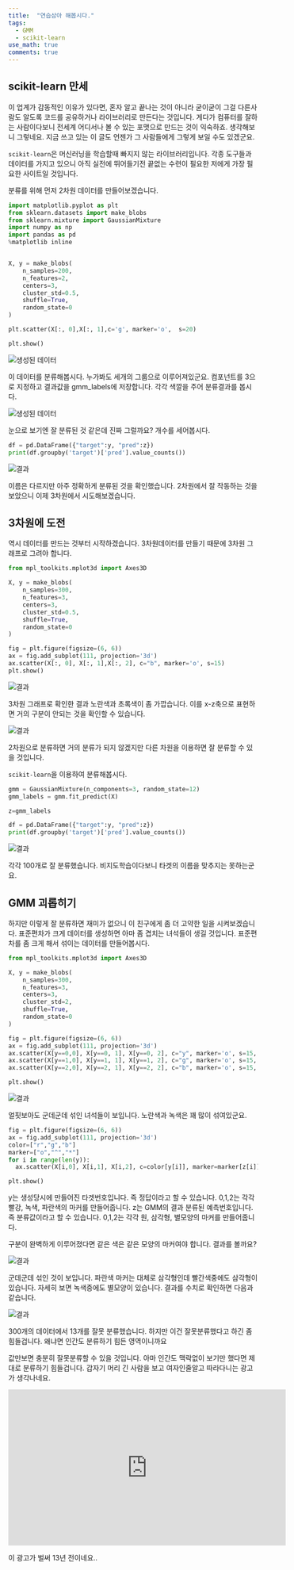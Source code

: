 ```yaml
---
title:  "연습삼아 해봅시다."
tags:
  - GMM
  - scikit-learn
use_math: true
comments: true
---
```


## scikit-learn 만세
이 업계가 감동적인 이유가 있다면, 
혼자 알고 끝나는 것이 아니라 굳이굳이 그걸 다른사람도 알도록 코드를 공유하거나 라이브러리로
만든다는 것입니다.
게다가 컴퓨터를 잘하는 사람이다보니 전세계 어디서나 볼 수 있는 포맷으로 만드는 것이 익숙하죠.
생각해보니 그렇네요. 지금 쓰고 있는 이 글도 언젠가 그 사람들에게 그렇게 보일 수도 있겠군요.

`scikit-learn`은 머신러닝을 학습할때 빠지지 않는 라이브러리입니다.
각종 도구들과 데이터를 가지고 있으니 아직 실전에 뛰어들기전 끝없는 수련이 필요한 저에게 가장 필요한 사이트일 것입니다.

분류를 위해 먼저 2차원 데이터를 만들어보겠습니다.

```python
import matplotlib.pyplot as plt
from sklearn.datasets import make_blobs
from sklearn.mixture import GaussianMixture
import numpy as np
import pandas as pd
%matplotlib inline


X, y = make_blobs(
    n_samples=200,
    n_features=2,
    centers=3,
    cluster_std=0.5,
    shuffle=True,
    random_state=0
)

plt.scatter(X[:, 0],X[:, 1],c='g', marker='o',  s=20)

plt.show()
```
![생성된 데이터](https://raw.githubusercontent.com/hi-math/hi-math.github.io/master/images/2022-04-03-SampleTest.md/cluster.png)

이 데이터를 분류해봅시다. 누가봐도 세개의 그룹으로 이루어져있군요. 컴포넌트를 3으로 지정하고 결과값을  gmm_labels에 저장합니다.
각각 색깔을 주어 분류결과를 봅시다.

![생성된 데이터](https://raw.githubusercontent.com/hi-math/hi-math.github.io/master/images/2022-04-03-SampleTest.md/classify.png)

눈으로 보기엔 잘 분류된 것 같은데 진짜 그럴까요? 개수를 세어봅시다. 

```python
df = pd.DataFrame({"target":y, "pred":z})
print(df.groupby('target')['pred'].value_counts())
```

![결과](https://raw.githubusercontent.com/hi-math/hi-math.github.io/master/images/2022-04-03-SampleTest.md/result.PNG)

이름은 다르지만 아주 정확하게 분류된 것을 확인했습니다. 2차원에서 잘 작동하는 것을 보았으니 이제 3차원에서 시도해보겠습니다.


## 3차원에 도전

역시 데이터를 만드는 것부터 시작하겠습니다. 3차원데이터를 만들기 때문에 3차원 그래프로 그려야 합니다.
```python
from mpl_toolkits.mplot3d import Axes3D

X, y = make_blobs(
    n_samples=300,
    n_features=3,
    centers=3,
    cluster_std=0.5,
    shuffle=True,
    random_state=0
)

fig = plt.figure(figsize=(6, 6))
ax = fig.add_subplot(111, projection='3d')
ax.scatter(X[:, 0], X[:, 1],X[:, 2], c="b", marker='o', s=15)
plt.show()
```


![결과](https://raw.githubusercontent.com/hi-math/hi-math.github.io/master/images/2022-04-03-SampleTest.md/3ddata.png)


3차원 그래프로 확인한 결과 노란색과 초록색이 좀 가깝습니다. 이를 x-z축으로 표현하면 거의 구분이 안되는 것을 확인할 수 있습니다.

![결과](https://raw.githubusercontent.com/hi-math/hi-math.github.io/master/images/2022-04-03-SampleTest.md/2ddata.png)

2차원으로 분류하면 거의 분류가 되지 않겠지만 다른 차원을 이용하면 잘 분류할 수 있을 것입니다.

`scikit-learn`을 이용하여 분류해봅시다.

```python
gmm = GaussianMixture(n_components=3, random_state=12)
gmm_labels = gmm.fit_predict(X)

z=gmm_labels

df = pd.DataFrame({"target":y, "pred":z})
print(df.groupby('target')['pred'].value_counts())
```

![결과](https://raw.githubusercontent.com/hi-math/hi-math.github.io/master/images/2022-04-03-SampleTest.md/result2.PNG)

각각 100개로 잘 분류했습니다. 비지도학습이다보니 타겟의 이름을 맞추지는 못하는군요.


## GMM 괴롭히기
하지만 이렇게 잘 분류하면 재미가 없으니 이 친구에게 좀 더 고약한 일을 시켜보겠습니다.
표준편차가 크게 데이터를 생성하면 아마 좀 겹치는 녀석들이 생길 것입니다. 표준편차를 좀 크게 해서 섞이는 데이터를 만들어봅시다.

```python
from mpl_toolkits.mplot3d import Axes3D

X, y = make_blobs(
    n_samples=300,
    n_features=3,
    centers=3,
    cluster_std=2,
    shuffle=True,
    random_state=0
)

fig = plt.figure(figsize=(6, 6))
ax = fig.add_subplot(111, projection='3d')
ax.scatter(X[y==0,0], X[y==0, 1], X[y==0, 2], c="y", marker='o', s=15, alpha=0.40)
ax.scatter(X[y==1,0], X[y==1, 1], X[y==1, 2], c="g", marker='o', s=15, alpha=0.40)
ax.scatter(X[y==2,0], X[y==2, 1], X[y==2, 2], c="b", marker='o', s=15, alpha=0.40)

plt.show()
```
![결과](https://raw.githubusercontent.com/hi-math/hi-math.github.io/master/images/2022-04-03-SampleTest.md/3-1.png)

얼핏보아도 군데군데 섞인 녀석들이 보입니다. 노란색과 녹색은 꽤 많이 섞여있군요.


```python
fig = plt.figure(figsize=(6, 6))
ax = fig.add_subplot(111, projection='3d')
color=["r","g","b"]
marker=["o","^","*"]
for i in range(len(y)):
  ax.scatter(X[i,0], X[i,1], X[i,2], c=color[y[i]], marker=marker[z[i]], s=20, alpha=0.80)

plt.show()
```
y는 생성당시에 만들어진 타겟번호입니다. 즉 정답이라고 할 수 있습니다. 0,1,2는 각각 빨강, 녹색, 파란색의 마커를 만들어줍니다.
z는 GMM의 결과 분류된 예측번호입니다. 즉 분류값이라고 할 수 있습니다. 0,1,2는 각각 원, 삼각형, 별모양의 마커를 만들어줍니다.

구분이 완벽하게 이루어졌다면 같은 색은 같은 모양의 마커여야 합니다. 결과를 볼까요?

![결과](https://raw.githubusercontent.com/hi-math/hi-math.github.io/master/images/2022-04-03-SampleTest.md/3-3.png)

군데군데 섞인 것이 보입니다. 파란색 마커는 대체로 삼각형인데 빨간색중에도 삼각형이 있습니다. 자세히 보면 녹색중에도 별모양이 있습니다.
결과를 수치로 확인하면 다음과 같습니다.


![결과](https://raw.githubusercontent.com/hi-math/hi-math.github.io/master/images/2022-04-03-SampleTest.md/3-4.png)

300개의 데이터에서 13개를 잘못 분류했습니다. 하지만 이건 잘못분류했다고 하긴 좀 힘들겁니다. 왜냐면 인간도 분류하기 힘든 영역이니까요

값만보면 충분히 잘못분류할 수 있을 것입니다. 아마 인간도 맥락없이 보기만 했다면 제대로 분류하기 힘들겁니다. 
갑자기 머리 긴 사람을 보고 여자인줄알고 따라다니는 광고가 생각나네요.

<iframe width="560" height="315" src="https://www.youtube.com/embed/krOMSqcJBrI" title="YouTube video player" frameborder="0" allow="accelerometer; autoplay; clipboard-write; encrypted-media; gyroscope; picture-in-picture" allowfullscreen></iframe>

이 광고가 벌써 13년 전이네요..